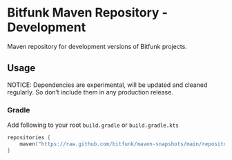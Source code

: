 # Bitfunk Maven Repository - Development

Maven repository for development versions of Bitfunk projects.

## Usage

NOTICE: Dependencies are experimental, will be updated and cleaned regularly. So don’t include them in any production release.

### Gradle

Add following to your root `build.gradle` or `build.gradle.kts`

```Kotlin
repositories {
    maven("https://raw.github.com/bitfunk/maven-snapshots/main/repository")
}
```
